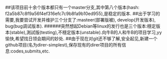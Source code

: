 ##该项目前十余个版本都只有一个master分支,其中第八个版本(hash: f2a5b87c8f9a56f4ef316efc7c9b8fa9b10ed955),是稳定的版本.
##出于学习的需要,我要尝试开发并维护三个分支了:masteer(部署版被), develop(开发版本), bug(bug调试版本).
######突然想起Debian等linux的发行也是三个版本:穩定版本(stable),測試版(testing),不穩定版本(unstable).向牛B的人和牛B的项目学习,yy愉快,希望找日领会期间的妙处.
##由于现在对git还不够了解,安全起见,新建一个github项目(名为direr-simplest),保存现有的direr项目的所有信息:codes,submits,etc.
